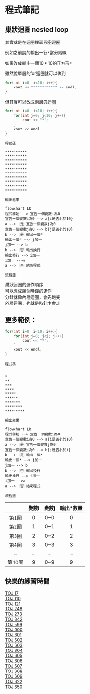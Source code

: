 # **程式筆記**
## 巢狀迴圈 nested loop

其實就是在迴圈裡面再塞迴圈  

例如之前說的輸出一行`*`當分隔線  

如果改成輸出一個$10*10$的正方形`*`  

雖然說單層的for迴圈就可以做到  

```cpp
for(int i=0; i<10; i++){
    cout << "**********" << endl;
}
```

但其實可以改成兩層的迴圈  

```cpp
for(int i=0; i<10; i++){
    for(int j=0; j<10; j++){
        cout << "*";
    }
    cout << endl
}
```
`程式碼`
```
**********
**********
**********
**********
**********
**********
**********
**********
**********
**********
```
`輸出結果`
```mermaid
flowchart LR
程式開始 --> 宣告一個變數i為0
宣告一個變數i為0 --> a{i是否小於10}
a --> |是|宣告一個變數j為0
宣告一個變數j為0 --> b{j是否小於10}
b --> |是|輸出一個*
輸出一個* --> j加一
j加一 --> b
b --> |否|輸出換行
輸出換行 --> i加一
i加一 -->a
a --> |否|結束程式
```
`流程圖`

巢狀迴圈的運作順序  
可以想成類似時鐘的運作  
分針就像內層迴圈，會先跑完  
外層迴圈，也就是時針才會走  

## 更多範例：
```cpp
for(int i=0; i<10; i++){
    for(int j=0; j<i; j++){
        cout << "*";
    }
    cout << endl;
}
```
`程式碼`
```

*
**
***
****
*****
******
*******
********
*********
```
`輸出結果`
```mermaid
flowchart LR
程式開始 --> 宣告一個變數i為0
宣告一個變數i為0 --> a{i是否小於10}
a --> |是|宣告一個變數j為0
宣告一個變數j為0 --> b{j是否小於i}
b --> |是|輸出一個*
輸出一個* --> j加一
j加一 --> b
b --> |否|輸出換行
輸出換行 --> i加一
i加一 -->a
a --> |否|結束程式
```
`流程圖`

|       | 變數i | 變數j | 輸出\*數量 |
|:-----:|:-----:|:-----:|:-----:|
| 第1圈 |   0   |   0~0   |0|
| 第2圈 |   1   |   0~1   |1|
| 第3圈 |   2   |   0~2   |2|
| 第4圈 |   3   |   0~3   |3|
|...|...|...|...|
| 第10圈 |   9   |   0~9   |9|

## 快樂的練習時間  

[TOJ 17](https://toj.tfcis.org/oj/pro/17/)  
[TOJ 110](https://toj.tfcis.org/oj/pro/110/)  
[TOJ 121](https://toj.tfcis.org/oj/pro/121/)  
[TOJ 248](https://toj.tfcis.org/oj/pro/248/)  
[TOJ 273](https://toj.tfcis.org/oj/pro/273/)  
[TOJ 342](https://toj.tfcis.org/oj/pro/342/)  
[TOJ 599](https://toj.tfcis.org/oj/pro/599/)  
[TOJ 600](https://toj.tfcis.org/oj/pro/600/)  
[TOJ 601](https://toj.tfcis.org/oj/pro/601/)  
[TOJ 602](https://toj.tfcis.org/oj/pro/602/)  
[TOJ 603](https://toj.tfcis.org/oj/pro/603/)  
[TOJ 604](https://toj.tfcis.org/oj/pro/604/)  
[TOJ 605](https://toj.tfcis.org/oj/pro/605/)  
[TOJ 606](https://toj.tfcis.org/oj/pro/606/)  
[TOJ 607](https://toj.tfcis.org/oj/pro/607/)  
[TOJ 608](https://toj.tfcis.org/oj/pro/608/)  
[TOJ 609](https://toj.tfcis.org/oj/pro/609/)  
[TOJ 622](https://toj.tfcis.org/oj/pro/622/)  
[TOJ 650](https://toj.tfcis.org/oj/pro/650/)  
